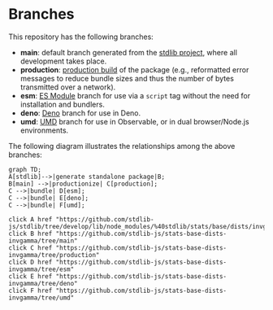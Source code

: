 <!--

@license Apache-2.0

Copyright (c) 2022 The Stdlib Authors.

Licensed under the Apache License, Version 2.0 (the "License");
you may not use this file except in compliance with the License.
You may obtain a copy of the License at

    http://www.apache.org/licenses/LICENSE-2.0

Unless required by applicable law or agreed to in writing, software
distributed under the License is distributed on an "AS IS" BASIS,
WITHOUT WARRANTIES OR CONDITIONS OF ANY KIND, either express or implied.
See the License for the specific language governing permissions and
limitations under the License.

-->

# Branches

This repository has the following branches:

-   **main**: default branch generated from the [stdlib project][stdlib-url], where all development takes place.
-   **production**: [production build][production-url] of the package (e.g., reformatted error messages to reduce bundle sizes and thus the number of bytes transmitted over a network).
-   **esm**: [ES Module][esm-url] branch for use via a `script` tag without the need for installation and bundlers.
-   **deno**: [Deno][deno-url] branch for use in Deno.
-   **umd**: [UMD][umd-url] branch for use in Observable, or in dual browser/Node.js environments.

The following diagram illustrates the relationships among the above branches:

```mermaid
graph TD;
A[stdlib]-->|generate standalone package|B;
B[main] -->|productionize| C[production];
C -->|bundle| D[esm];
C -->|bundle| E[deno];
C -->|bundle| F[umd];

click A href "https://github.com/stdlib-js/stdlib/tree/develop/lib/node_modules/%40stdlib/stats/base/dists/invgamma"
click B href "https://github.com/stdlib-js/stats-base-dists-invgamma/tree/main"
click C href "https://github.com/stdlib-js/stats-base-dists-invgamma/tree/production"
click D href "https://github.com/stdlib-js/stats-base-dists-invgamma/tree/esm"
click E href "https://github.com/stdlib-js/stats-base-dists-invgamma/tree/deno"
click F href "https://github.com/stdlib-js/stats-base-dists-invgamma/tree/umd"
```

[stdlib-url]: https://github.com/stdlib-js/stdlib/tree/develop/lib/node_modules/%40stdlib/stats/base/dists/invgamma
[production-url]: https://github.com/stdlib-js/stats-base-dists-invgamma/tree/production
[deno-url]: https://github.com/stdlib-js/stats-base-dists-invgamma/tree/deno
[umd-url]: https://github.com/stdlib-js/stats-base-dists-invgamma/tree/umd
[esm-url]: https://github.com/stdlib-js/stats-base-dists-invgamma/tree/esm